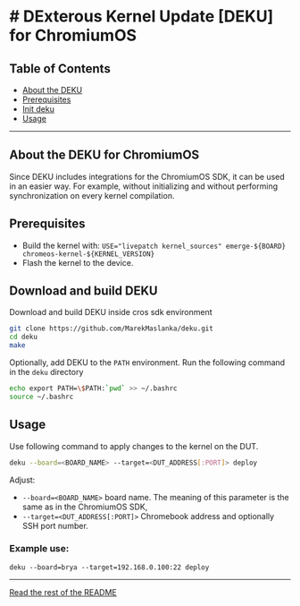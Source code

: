 # # DExterous Kernel Update [DEKU] for ChromiumOS

## Table of Contents
- [About the DEKU](#about)
- [Prerequisites](#prerequisites)
- [Init deku](#init)
- [Usage](#usage)

---

<a name="about"></a>
## About the DEKU for ChromiumOS
Since DEKU includes integrations for the ChromiumOS SDK, it can be used in an easier way.
For example, without initializing and without performing synchronization on every kernel compilation.

<a name="prerequisites"></a>
## Prerequisites
 - Build the kernel with: `USE="livepatch kernel_sources" emerge-${BOARD} chromeos-kernel-${KERNEL_VERSION}`
 - Flash the kernel to the device.

<a name="init"></a>
## Download and build DEKU
Download and build DEKU inside cros sdk environment
```bash
git clone https://github.com/MarekMaslanka/deku.git
cd deku
make
```
Optionally, add DEKU to the `PATH` environment. Run the following command in the `deku` directory
```bash
echo export PATH=\$PATH:`pwd` >> ~/.bashrc
source ~/.bashrc
```

<a name="usage"></a>
## Usage
Use following command to apply changes to the kernel on the DUT.
```bash
deku --board=<BOARD_NAME> --target=<DUT_ADDRESS[:PORT]> deploy
```

Adjust:
- `--board=<BOARD_NAME>` board name. The meaning of this parameter is the same as in the ChromiumOS SDK,
- `--target=<DUT_ADDRESS[:PORT]>` Chromebook address and optionally SSH port number.

### Example use:
`deku --board=brya --target=192.168.0.100:22 deploy`

***
[Read the rest of the README](README.md#rest_of_readme)
